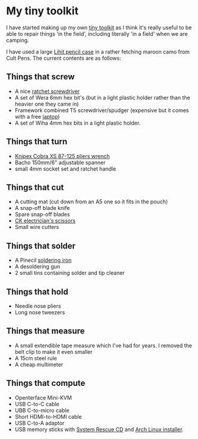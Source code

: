 # My tiny toolkit

I have started making up my own [tiny toolkit](https://tinytoolk.it/) as I think it's really useful to be able to repair things 'in the field', including literally 'in a field' when we are camping.

I have used a large [Lihit pencil case](https://cultpens.com/products/lihit-lab-triple-pen-case) in a rather fetching maroon camo from Cult Pens.  The current contents are as follows:

## Things that screw

- A nice [ratchet screwdriver](https://tinytoolk.it/tools/wera-838-ra-s/)
- A set of Wera 6mm hex bit's (but in a light plastic holder rather than the heavier one they came in)
- Framework combined T5 screwdriver/spudger (expensive but it comes with a free [laptop](../computing/framework_13.md))
- A set of Wiha 4mm hex bits in a light plastic holder.

## Things that turn

- [Knipex Cobra XS 87-125 pliers wrench](https://tinytoolk.it/tools/knipex-cobra/)
- Bacho 150mm/6" adjustable spanner
- small 4mm socket set and ratchet handle

## Things that cut

- A cutting mat (cut down from an A5 one so it fits in the pouch)
- A snap-off blade knife
- Spare snap-off blades
- [CK electrician's scissors](https://www.primetools.co.uk/product/ck-492001-heavy-duty-electricians-scissors-140mm-soft-cable-tape-ties/)
- Small wire cutters

## Things that solder

- A Pinecil [soldering iron](https://tinytoolk.it/tools/pinecil-soldering-iron/)
- A desoldering gun
- 2 small tins containing solder and tip cleaner

## Things that hold

- Needle nose pliers
- Long nose tweezers

## Things that measure

- A small extendible tape measure which I've had for years. I removed the belt clip to make it even smaller
- A 15cm steel rule
- A cheap multimeter

## Things that compute

- Openterface Mini-KVM
- USB C-to-C cable
- UBB C-to-micro cable
- Short HDMI-to-HDMI cable
- USB C-to-A adaptor
- USB memory sticks with [System Rescue CD](https://www.system-rescue.org/) and [Arch Linux installer](https://www.archlinux.org). 
